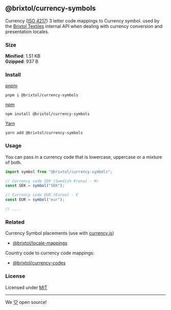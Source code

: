 ## @brixtol/currency-symbols

Currency ([ISO 4217](https://en.wikipedia.org/wiki/ISO_4217#Active_codes)) 3 letter code mappings to Currency symbol. used by the [Brixtol Textiles](https://www.brixtoltextiles.com) internal API when dealing with currency conversion and presentation locales.

### Size

**Minified**: 1.51 KB <br>
**Gzipped**: 937 B

### Install

[pnpm](https://pnpm.js.org/en/cli/install)

```cli
pnpm i @brixtol/currency-symbols
```

[npm](https://www.npmjs.com/)

```cli
npm install @brixtol/currency-symbols
```

[Yarn](https://yarnpkg.com/)

```cli
yarn add @brixtol/currency-symbols
```

### Usage

You can pass in a currency code that is lowercase, uppercase or a mixture of both.

```javascript
import symbol from "@brixtol/currency-symbols";

// Currency code SEK (Swedish Krona) - Kr
const SEK = symbol("SEK");

// Currency code EUR (Euros) - €
const EUR = symbol("eur");

// ....
```

### Related

Currency Symbol placements (use with [currency.js](https://github.com/scurker/))

- [@brixtol/locale-mappings](https://github.com/brixtol/locale-mappings)

Country code to currency code mappings:

- [@brixtol/currency-codes](https://github.com/brixtol/currency-codes)

### License

Licensed under [MIT](#LICENCE)

---

We [♡](https://www.brixtoltextiles.com/discount/4D3V3L0P3RS]) open source!
